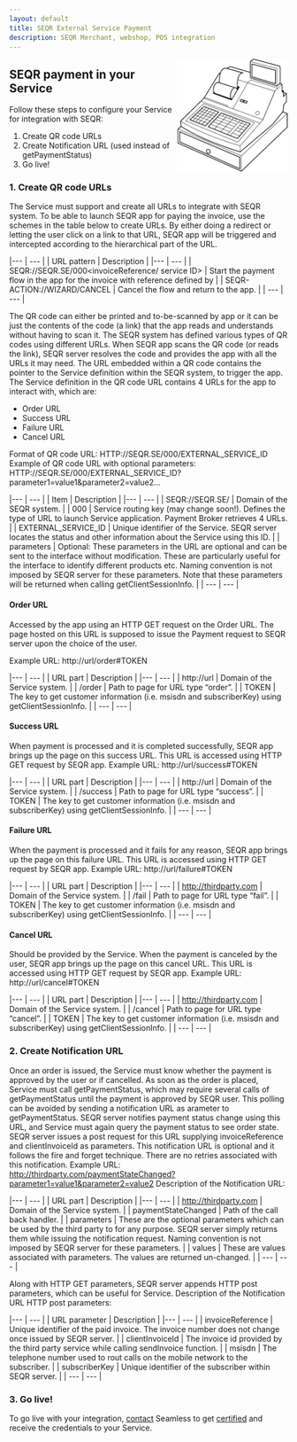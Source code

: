 ```yaml
---
layout: default
title: SEQR External Service Payment
description: SEQR Merchant, webshop, POS integration
---
```


<img src="/assets/images/cash_register_bw.png" align="right" width="200px"/>

## SEQR payment in your Service


Follow these steps to configure your Service for integration with SEQR:

1. Create QR code URLs 
2. Create Notification URL (used instead of getPaymentStatus)
3. Go live!


### 1. Create QR code URLs

The Service must support and create all URLs to integrate with SEQR system. To be able to launch SEQR app for paying the invoice, use the schemes in the table below to create URLs. 
By either doing a redirect or letting the user click on a link to that URL, SEQR app will be triggered and intercepted according to the hierarchical part of the URL.

|--- | --- |
|  URL pattern | Description |
|--- | --- |
| SEQR://SEQR.SE/000<invoiceReference/
service ID> | Start the payment flow in the app for the invoice with reference defined by <invoiceReference> |
| SEQR-ACTION://WIZARD/CANCEL | Cancel the flow and return to the app. |
| --- | --- |

The QR code can either be printed and to-be-scanned by app or it can be just the contents of the code (a link) that the app reads and understands without having to scan it. The SEQR system has defined various types of QR codes using different URLs.
When SEQR app scans the QR code (or reads the link), SEQR server resolves the code and provides the app with all the URLs it may need. 
The URL embedded within a QR code contains the pointer to the Service definition within the SEQR system, to trigger the app. The Service definition in the QR code URL contains 4 URLs for the app to interact with, which are:
* Order URL
* Success URL 
* Failure URL
* Cancel URL

Format of QR code URL:
HTTP://SEQR.SE/000/EXTERNAL_SERVICE_ID 
Example of QR code URL with optional parameters:
HTTP://SEQR.SE/000/EXTERNAL_SERVICE_ID?parameter1=value1&parameter2=value2...

|--- | --- |
|  Item | Description |
|--- | --- |
| SEQR://SEQR.SE/ | Domain of the SEQR system. |
| 000 | Service routing key (may change soon!). Defines the type of URL to launch Service application. Payment Broker retrieves 4 URLs. |
| EXTERNAL_SERVICE_ID | Unique identifier of the Service. SEQR server locates the status and other information about the Service using this ID. |
| parameters | Optional: These parameters in the URL are optional and can be sent to the interface without modification. These are particularly useful for the interface to identify different products etc. Naming convention is not imposed by SEQR server for these parameters. Note that these parameters will be returned when calling getClientSessionInfo. |
| --- | --- |


#### Order URL

Accessed by the app using an HTTP GET request on the Order URL. The page hosted on this URL is supposed to issue the Payment request to SEQR server upon the choice of the user. 

Example URL:
http://url/order#TOKEN

|--- | --- |
|  URL part | Description |
|--- | --- |
| http://url | Domain of the Service system. |
| /order | Path to page for URL type “order”. |
| TOKEN | The key to get customer information (i.e. msisdn and subscriberKey) using getClientSessionInfo. |
| --- | --- |


#### Success URL 
When payment is processed and it is completed successfully, SEQR app brings up the page on this success URL. This URL is accessed using HTTP GET request by SEQR app. 
Example URL:
http://url/success#TOKEN

|--- | --- |
|  URL part | Description |
|--- | --- |
| http://url | Domain of the Service system. |
| /success | Path to page for URL type “success”. |
| TOKEN | The key to get customer information (i.e. msisdn and subscriberKey) using getClientSessionInfo. |
| --- | --- |


#### Failure URL 
When the payment is processed and it fails for any reason, SEQR app brings up the page on this failure URL. This URL is accessed using HTTP GET request by SEQR app. 
Example URL:
http://url/failure#TOKEN

|--- | --- |
|  URL part | Description |
|--- | --- |
| http://thirdparty.com | Domain of the Service system. |
| /fail | Path to page for URL type “fail”. |
| TOKEN | The key to get customer information (i.e. msisdn and subscriberKey) using getClientSessionInfo. |
| --- | --- |


#### Cancel URL 
Should be provided by the Service. When the payment is canceled by the user, SEQR app brings up the page on this cancel URL. This URL is accessed using HTTP GET request by SEQR app. 
Example URL:
http://url/cancel#TOKEN

|--- | --- |
|  URL part | Description |
|--- | --- |
| http://thirdparty.com | Domain of the Service system. |
| /cancel | Path to page for URL type “cancel”. |
| TOKEN | The key to get customer information (i.e. msisdn and subscriberKey) using getClientSessionInfo. |
| --- | --- |


### 2. Create Notification URL 
Once an order is issued, the Service must know whether the payment is approved by the user or if cancelled. 
As soon as the order is placed, Service must call getPaymentStatus, which may require several calls of getPaymentStatus until the payment is approved by SEQR user. This polling can be avoided by sending a notification URL as arameter to getPaymentStatus. 
SEQR server notifies payment status change using this URL, and Service must again query the payment status to see order state. SEQR server issues a post request for this URL supplying invoiceReference and clientInvoiceId as parameters. This notification URL is optional and it follows the fire and forget technique. There are no retries associated with this notification. 
Example URL:
http://thirdparty.com/paymentStateChanged?parameter1=value1&parameter2=value2
Description of the Notification URL:

|--- | --- |
|  URL part | Description |
|--- | --- |
| http://thirdparty.com | Domain of the Service system. |
| paymentStateChanged | Path of the call back handler. |
| parameters | These are the optional parameters which can be used by the third party to for any purpose. SEQR server simply returns them while issuing the notification request. Naming convention is not imposed by SEQR server for these parameters. |
| values | These are values associated with parameters. The values are returned un-changed. |
| --- | --- |


Along with HTTP GET parameters, SEQR server appends HTTP post parameters, which can be useful for Service.
Description of the Notification URL HTTP post parameters:

|--- | --- |
|  URL parameter | Description |
|--- | --- |
| invoiceReference | Unique identifier of the paid invoice. The invoice number does not change once issued by SEQR server. |
| clientInvoiceId | The invoice id provided by the third party service while calling sendInvoice function. |
| msisdn | The telephone number used to rout calls on the mobile network to the subscriber. |
| subscriberKey | Unique identifier of the subscriber within SEQR server. |
| --- | --- |


### 3. Go live!

To go live with your integration, [contact](/contact) Seamless to get [certified](/merchant/reference/certification.html) and receive the credentials to your Service.



